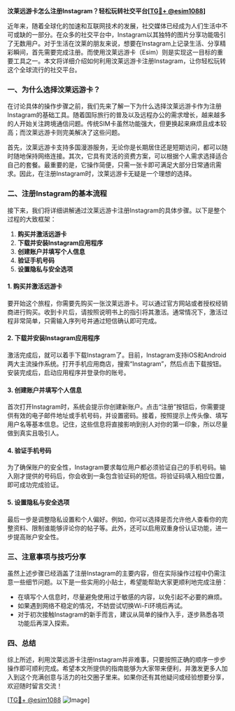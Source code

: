 **汶莱远游卡怎么注册Instagram？轻松玩转社交平台[[TG💪+ @esim1088](https://t.me/s/esim1088)]**

近年来，随着全球化的加速和互联网技术的发展，社交媒体已经成为人们生活中不可或缺的一部分。在众多的社交平台中，Instagram以其独特的图片分享功能吸引了无数用户。对于生活在汶莱的朋友来说，想要在Instagram上记录生活、分享精彩瞬间，首先需要完成注册。而使用汶莱远游卡（Esim）则是实现这一目标的重要工具之一。本文将详细介绍如何利用汶莱远游卡注册Instagram，让你轻松玩转这个全球流行的社交平台。

### 一、为什么选择汶莱远游卡？

在讨论具体的操作步骤之前，我们先来了解一下为什么选择汶莱远游卡作为注册Instagram的基础工具。随着国际旅行的普及以及远程办公的需求增长，越来越多的人开始关注跨境通信问题。传统SIM卡虽然功能强大，但更换起来麻烦且成本较高；而汶莱远游卡则完美解决了这些问题。

首先，汶莱远游卡支持多国漫游服务，无论你是长期居住还是短期访问，都可以随时随地保持网络连接。其次，它具有灵活的资费方案，可以根据个人需求选择适合自己的套餐。最重要的是，它操作简便，只需一张卡即可满足大部分日常通讯需求。因此，在注册Instagram时，汶莱远游卡无疑是一个理想的选择。

### 二、注册Instagram的基本流程

接下来，我们将详细讲解通过汶莱远游卡注册Instagram的具体步骤。以下是整个过程的大致框架：

1. **购买并激活远游卡**
2. **下载并安装Instagram应用程序**
3. **创建账户并填写个人信息**
4. **验证手机号码**
5. **设置隐私与安全选项**

#### 1. 购买并激活远游卡

要开始这个旅程，你需要先购买一张汶莱远游卡。可以通过官方网站或者授权经销商进行购买。收到卡片后，请按照说明书上的指引将其激活。通常情况下，激活过程非常简单，只需输入序列号并通过短信确认即可完成。

#### 2. 下载并安装Instagram应用程序

激活完成后，就可以着手下载Instagram了。目前，Instagram支持iOS和Android两大主流操作系统。打开手机应用商店，搜索“Instagram”，然后点击下载按钮。安装完成后，启动应用程序并登录你的账号。

#### 3. 创建账户并填写个人信息

首次打开Instagram时，系统会提示你创建新账户。点击“注册”按钮后，你需要提供有效的电子邮件地址或手机号码，并设置密码。接着，按照提示上传头像、填写用户名等基本信息。记住，这些信息将直接影响到别人对你的第一印象，所以尽量做到真实且吸引人。

#### 4. 验证手机号码

为了确保账户的安全性，Instagram要求每位用户都必须验证自己的手机号码。输入刚才提供的号码后，你会收到一条包含验证码的短信。将验证码填入相应位置，即可成功完成验证。

#### 5. 设置隐私与安全选项

最后一步是调整隐私设置和个人偏好。例如，你可以选择是否允许他人查看你的完整资料、限制谁能够评论你的帖子等。此外，还可以启用双重身份认证功能，进一步提高账户安全性。

### 三、注意事项与技巧分享

虽然上述步骤已经涵盖了注册Instagram的主要内容，但在实际操作过程中仍需注意一些细节问题。以下是一些实用的小贴士，希望能帮助大家更顺利地完成注册：

- 在填写个人信息时，尽量避免使用过于敏感的内容，以免引起不必要的麻烦。
- 如果遇到网络不稳定的情况，不妨尝试切换Wi-Fi环境后再试。
- 对于初次接触Instagram的新手而言，建议从简单的操作入手，逐步熟悉各项功能后再深入探索。

### 四、总结

综上所述，利用汶莱远游卡注册Instagram并非难事，只要按照正确的顺序一步步操作即可顺利完成。希望本文所提供的指南能够为大家带来便利，并激发更多人加入到这个充满创意与活力的社交圈子里来。如果你还有其他疑问或经验想要分享，欢迎随时留言交流！

[[TG💪+ @esim1088](https://t.me/s/esim1088) ![Image](https://i.postimg.cc/4NQfJmqS/Snipaste-2025-05-13-00-14-12.png)]